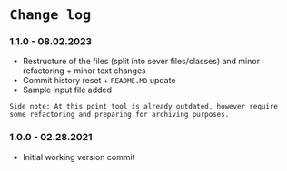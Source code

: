 # `Change log`

### 1.1.0 - 08.02.2023
- Restructure of the files (split into sever files/classes) and minor refactoring + minor text changes
- Commit history reset + `README.MD` update
- Sample input file added

`Side note: At this point tool is already outdated, however require some refactoring and preparing for archiving purposes.`

### 1.0.0 - 02.28.2021
- Initial working version commit